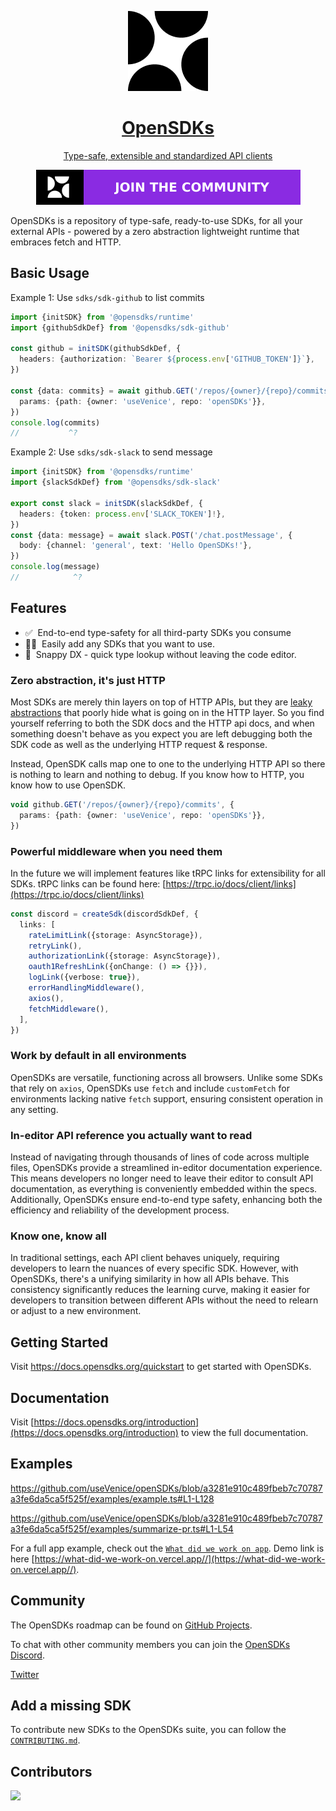 <p align="center">
  <a href="https://opensdks.org">
    <picture>
      <source media="(prefers-color-scheme: dark)" srcset="website/public/logo-dark.png" />
      <source media="(prefers-color-scheme: light)" srcset="website/public/logo-light.png" />
      <img alt="Shows a black logo in light color mode and a white one in dark color mode." src="website/public/logo-light.png">
    </picture>
    <h1 align="center">OpenSDKs</h1>
    <p align="center">Type-safe, extensible and standardized API clients</p>
  </a>
</p>

<p align="center">
  <a aria-label="Join the community on GitHub" href="https://github.com/orgs/useVenice/projects/2">
    <img alt="" src="website/public/join-the-community.svg">
  </a>
</p>

OpenSDKs is a repository of type-safe, ready-to-use SDKs, for all your external APIs - powered by a zero abstraction lightweight runtime that embraces fetch and HTTP.

## Basic Usage

Example 1: Use `sdks/sdk-github` to list commits

```typescript
import {initSDK} from '@opensdks/runtime'
import {githubSdkDef} from '@opensdks/sdk-github'

const github = initSDK(githubSdkDef, {
  headers: {authorization: `Bearer ${process.env['GITHUB_TOKEN']}`},
})

const {data: commits} = await github.GET('/repos/{owner}/{repo}/commits', {
  params: {path: {owner: 'useVenice', repo: 'openSDKs'}},
})
console.log(commits)
//           ^?
```

Example 2: Use `sdks/sdk-slack` to send message

```ts
import {initSDK} from '@opensdks/runtime'
import {slackSdkDef} from '@opensdks/sdk-slack'

export const slack = initSDK(slackSdkDef, {
  headers: {token: process.env['SLACK_TOKEN']!},
})
const {data: message} = await slack.POST('/chat.postMessage', {
  body: {channel: 'general', text: 'Hello OpenSDKs!'},
})
console.log(message)
//            ^?
```

## Features

- ✅&nbsp; End-to-end type-safety for all third-party SDKs you consume
- 🧙‍♂️&nbsp; Easily add any SDKs that you want to use.
- 🐎&nbsp; Snappy DX - quick type lookup without leaving the code editor.

### Zero abstraction, it's just HTTP

Most SDKs are merely thin layers on top of HTTP APIs, but they are [leaky abstractions](https://www.joelonsoftware.com/2002/11/11/the-law-of-leaky-abstractions/) that poorly hide what is going on in the HTTP layer. So you find yourself referring to both the SDK docs and the HTTP api docs, and when something doesn't behave as you expect you are left debugging both the SDK code as well as the underlying HTTP request & response.

Instead, OpenSDK calls map one to one to the underlying HTTP API so there is nothing to learn and nothing to debug. If you know how to HTTP, you know how to use OpenSDK.

```typescript
void github.GET('/repos/{owner}/{repo}/commits', {
  params: {path: {owner: 'useVenice', repo: 'openSDKs'}},
})
```

### Powerful middleware when you need them

In the future we will implement features like tRPC links for extensibility for all SDKs. tRPC links can
be found here: [https://trpc.io/docs/client/links](https://trpc.io/docs/client/links)

```ts
const discord = createSdk(discordSdkDef, {
  links: [
    rateLimitLink({storage: AsyncStorage}),
    retryLink(),
    authorizationLink({storage: AsyncStorage}),
    oauth1RefreshLink({onChange: () => {}}),
    logLink({verbose: true}),
    errorHandlingMiddleware(),
    axios(),
    fetchMiddleware(),
  ],
})
```

### Work by default in all environments

OpenSDKs are versatile, functioning across all browsers. Unlike some SDKs that rely on `axios`, OpenSDKs use `fetch` and include `customFetch` for environments lacking native `fetch` support, ensuring consistent operation in any setting.

### In-editor API reference you actually want to read

Instead of navigating through thousands of lines of code across multiple files, OpenSDKs provide a streamlined in-editor documentation experience. This means developers no longer need to leave their editor to consult API documentation, as everything is conveniently embedded within the specs. Additionally, OpenSDKs ensure end-to-end type safety, enhancing both the efficiency and reliability of the development process.

### Know one, know all

In traditional settings, each API client behaves uniquely, requiring developers to learn the nuances of every specific SDK. However, with OpenSDKs, there's a unifying similarity in how all APIs behave. This consistency significantly reduces the learning curve, making it easier for developers to transition between different APIs without the need to relearn or adjust to a new environment.

## Getting Started

Visit <a aria-label="opensdks learn" href="https://docs.opensdks.org/quickstart">https://docs.opensdks.org/quickstart</a> to get started with OpenSDKs.

## Documentation

Visit [https://docs.opensdks.org/introduction](https://docs.opensdks.org/introduction) to view the full documentation.

## Examples

https://github.com/useVenice/openSDKs/blob/a3281e910c489fbeb7c70787a3fe6da5ca5f525f/examples/example.ts#L1-L128

https://github.com/useVenice/openSDKs/blob/a3281e910c489fbeb7c70787a3fe6da5ca5f525f/examples/summarize-pr.ts#L1-L54

For a full app example, check out the [`What did we work on app`](https://github.com/dosu-ai/what-did-we-work-on/). Demo link is here [https://what-did-we-work-on.vercel.app//](https://what-did-we-work-on.vercel.app//).

## Community

The OpenSDKs roadmap can be found on [GitHub Projects](https://github.com/orgs/useVenice/projects/2).

To chat with other community members you can join the [OpenSDKs Discord](https://discord.gg/6VNXagtqZK).

[Twitter](https://twitter.com/openSDKs)

## Add a missing SDK

To contribute new SDKs to the OpenSDKs suite, you can follow the [`CONTRIBUTING.md`](https://github.com/useVenice/openSDKs/blob/main/CONTRIBUTING.md).

## Contributors

<img src="https://contributors-img.web.app/image?repo=useVenice/openSDKs"/>
